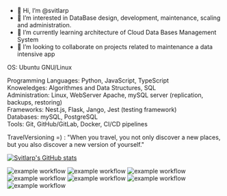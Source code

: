 - 👋 Hi, I’m @svitlarp
- 👀 I’m interested in DataBase design, development, maintenance, scaling and administration.
- 🌱 I’m currently learning architecture of Cloud Data Bases Management System 
- 💞️ I’m looking to collaborate on projects related to maintenance a data intensive app

<!---
svitlarp/svitlarp is a ✨ special ✨ repository because its `README.md` (this file) appears on your GitHub profile.
You can click the Preview link to take a look at your changes.
--->

OS: Ubuntu GNU/Linux  

Programming Languages: Python, JavaScript, TypeScript  <br/>
Knoweledges: Algorithmes and Data Structures, SQL <br/>
Administration: Linux, WebServer Apache, mySQL server (replication, backups, restoring) <br/>
Frameworks: Nest.js, Flask, Jango, Jest (testing framework) <br/>
Databases: mySQL, PostgreSQL <br/> 
Tools: Git, GitHub/GitLab, Docker, CI/CD pipelines <br/>

TravelVersioning =) : "When you travel, you not only discover a new places, but you also discover a new version of yourself." 

[![Svitlarp's GitHub stats](https://github-readme-stats.vercel.app/api?username=svitlarp)](https://github.com/anuraghazra/github-readme-stats)

![example workflow](https://img.shields.io/badge/Linux-FCC624?style=for-the-badge&logo=linux&logoColor=black)
![example workflow](https://img.shields.io/badge/MySQL-005C84?style=for-the-badge&logo=mysql&logoColor=white)
![example workflow](https://img.shields.io/badge/Python-3776AB?style=for-the-badge&logo=python&logoColor=white)
![example workflow](https://img.shields.io/badge/TypeScript-007ACC?style=for-the-badge&logo=typescript&logoColor=white)
![example workflow](https://img.shields.io/badge/Node.js-43853D?style=for-the-badge&logo=node.js&logoColor=white)
![example workflow](https://img.shields.io/badge/VirtualBox-183A61?logo=virtualbox&logoColor=white&style=for-the-badge)
![example workflow](https://img.shields.io/badge/GIT-E44C30?style=for-the-badge&logo=git&logoColor=white)

